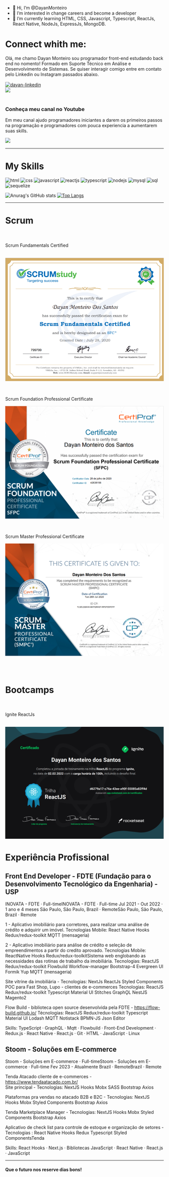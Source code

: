 - 👋 Hi, I’m @DayanMonteiro
- 👀 I’m interested in change careers and become a developer
- 🌱 I’m currently learning HTML, CSS, Javascript, Typescript, ReactJs, React Native, NodeJs, ExpressJs, MongoDB.

# Connect whith me:

Olá, me chamo Dayan Monteiro sou programador front-end estudando back end no nomento!
Formado em Suporte Técnico em Análise e Desenvolvimento de Sistemas.
Se quiser interagir comigo entre em contato pelo Linkedin ou Instagram passados abaixo.

<a href="https://www.linkedin.com/in/dayan-monteiro-dos-santos/" target="_blank">
<img align="center" alt="dayan-linkedin" height="30" widdth="40" src="https://cdn.jsdelivr.net/gh/devicons/devicon/icons/linkedin/linkedin-original.svg" style="max-width:100%;">
</a>
<br />
<a href="https://www.instagram.com/dayan_monteiro/" target="_blank">
<img src="https://img.shields.io/badge/Instagram-E4405F?style=for-the-badge&logo=instagram&logoColor=white" />
</a>
<br />
<br />

###  Conheça meu canal no Youtube

Em meu canal ajudo programadores iniciantes a darem os primeiros passos na programação e programadores com pouca experiencia a aumentarem suas skills.

<a href="https://www.youtube.com/@codando-loucamente" target="_blank">
<img height="40" widdth="40" src="https://img.freepik.com/psd-gratis/diseno-logotipo-redes-sociales_23-2151296989.jpg?w=826&t=st=1724873884~exp=1724874484~hmac=621d0f3c37000d0c52f62126d16ac9bc584b35118111fb4e46fbdd2ab2004475" />
</a>

<hr />

# My Skills

<img src="https://cdn.jsdelivr.net/gh/devicons/devicon/icons/html5/html5-original.svg" alt="html" widtf="40" height="40" style="max-width:100%;"></img>
<img src="https://cdn.jsdelivr.net/gh/devicons/devicon/icons/css3/css3-original.svg" alt="css" widtf="40" height="40" style="max-width:100%;"></img>
<img src="https://cdn.jsdelivr.net/gh/devicons/devicon/icons/javascript/javascript-original.svg" alt="javascript" widtf="40" height="40" style="max-width:100%;"></img>
<img src="https://cdn.jsdelivr.net/gh/devicons/devicon/icons/react/react-original.svg" alt="reactjs" widtf="40" height="40" style="max-width:100%;"></img>
<img src="https://cdn.jsdelivr.net/gh/devicons/devicon/icons/typescript/typescript-original.svg" alt="typescript" widtf="40" height="40" style="max-width:100%;"></img>
<img src="https://cdn.jsdelivr.net/gh/devicons/devicon/icons/nodejs/nodejs-original.svg" alt="nodejs" widtf="40" height="40" style="max-width:100%;"></img>
<img src="https://cdn.icon-icons.com/icons2/2415/PNG/512/mysql_original_wordmark_logo_icon_146417.png" alt="mysql" widtf="40" height="40" style="max-width:100%;"></img>
<img src="https://cdn.icon-icons.com/icons2/627/PNG/512/sql-document-outlined-interface-symbol_icon-icons.com_57504.png" alt="sql" widtf="40" height="40" style="max-width:100%;"></img>
<img src="https://cdn.icon-icons.com/icons2/2415/PNG/512/sequelize_original_wordmark_logo_icon_146349.png" alt="sequelize" widtf="40" height="40" style="max-width:100%;"></img>

![Anurag's GitHub stats](https://github-readme-stats.vercel.app/api?username=DayanMonteiro&show_icons=true&theme=radical)
[![Top Langs](https://github-readme-stats.vercel.app/api/top-langs/?username=DayanMonteiro)](https://github.com/DayanMonteiro/github-readme-stats)


<hr />

# Scrum
<br />
<br />
Scrum Fundamentals Certified
<br />
<br />

![SFC](https://github.com/DayanMonteiro/Imagens/blob/master/img/perfil/SFC.png)

<br />

Scrum Foundation Professional Certificate
<br />

![SFPC](https://github.com/DayanMonteiro/Imagens/blob/master/img/perfil/SFPC.png)

<br />

Scrum Master Professional Certificate
<br />

![SMPC](https://github.com/DayanMonteiro/Imagens/blob/master/img/perfil/SMPC.png)

<br />
<br />

# Bootcamps

<br />
<br />
Ignite ReactJs
<br />
<br />

![ReactJs](https://github.com/DayanMonteiro/Imagens/blob/master/img/perfil/Ignite-ReactJS.png)

# Experiência Profissional 

## Front End Developer - FDTE (Fundação para o Desenvolvimento Tecnológico da Engenharia) - USP

INOVATA - FDTE · Full-timeINOVATA - FDTE · Full-time
Jul 2021 - Out 2022 · 1 ano e 4 meses
São Paulo, São Paulo, Brazil · RemoteSão Paulo, São Paulo, Brazil · Remote

1 - Aplicativo imobiliário para corretores, para realizar uma análise de crédito e adquirir um imóvel.
Tecnologias Mobile:
React Native
Hooks
Redux/redux-toolkit
MǪTT (mensageria)

2 - Aplicativo imobiliário para análise de crédito e seleção de empreendimentos a partir do credito aprovado.
Tecnologias Mobile:
ReactNative
Hooks
Redux/redux-toolkitSistema web englobando as necessidades das rotinas de trabalho da imobiliária.
Tecnologias:
ReactJS
Redux/redux-toolkit
Flowbuild
Workflow-manager
Bootstrap-4
Evergreen UI
Formik
Yup
MǪTT (mensageria)

Site vitrine da imobiliária -
Tecnologias:
NextJs
ReactJs
Styled Components
POC para Fast Shop, Lupo - clientes de e-commerces
Tecnologias:
ReactJS
Redux/redux-toolkit
Typescript
Material UI
Stitches
GraphǪL
NestJS
Magento2

Flow Build - biblioteca open source desenvolvida pela FDTE - https://flow-build.github.io/
Técnologias:
ReactJS
Redux/redux-toolkit
Typescript
Material UI
Lodash
MQTT
Notistack
BPMN-JS
Json Editor

Skills: TypeScript · GraphQL · Mqtt · Flowbuild · Front-End Development · Redux.js · React Native · React.js · Git · HTML · JavaScript · Linux


## Stoom - Soluções em E-commerce

Stoom - Soluções em E-commerce · Full-timeStoom - Soluções em E-commerce · Full-time
Fev 2023 - Atualmente
Brazil · RemoteBrazil · Remote

Tenda Atacado cliente de e-commerces - https://www.tendaatacado.com.br/  
Site principal - Tecnologias:
NextJS
Hooks
Mobx
SASS
Bootstrap
Axios

Plataformas pra vendas no atacado B2B e B2C - Tecnologias:
NextJS
Hooks
Mobx
Styled Components
Bootstrap
Axios

Tenda Marketplace Manager - Tecnologias:
NextJS
Hooks
Mobx
Styled Components
Bootstrap
Axios

Aplicativo de check list para controle de estoque e organização de setores - Tecnologias :
React Native
Hooks
Redux
Typescript
Styled ComponentsTenda 

Skills: React Hooks · Next.js · Bibliotecas JavaScript · React Native · React.js · JavaScript


<hr />

#### Que o futuro nos reserve dias bons!
